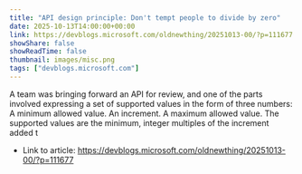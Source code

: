 ```yaml
---
title: "API design principle: Don't tempt people to divide by zero"
date: 2025-10-13T14:00:00+00:00
link: https://devblogs.microsoft.com/oldnewthing/20251013-00/?p=111677
showShare: false
showReadTime: false
thumbnail: images/misc.png
tags: ["devblogs.microsoft.com"]
---
```

A team was bringing forward an API for review, and one of the parts involved expressing a set of supported values in the form of three numbers: A minimum allowed value. An increment. A maximum allowed value. The supported values are the minimum, integer multiples of the increment added t

- Link to article: https://devblogs.microsoft.com/oldnewthing/20251013-00/?p=111677